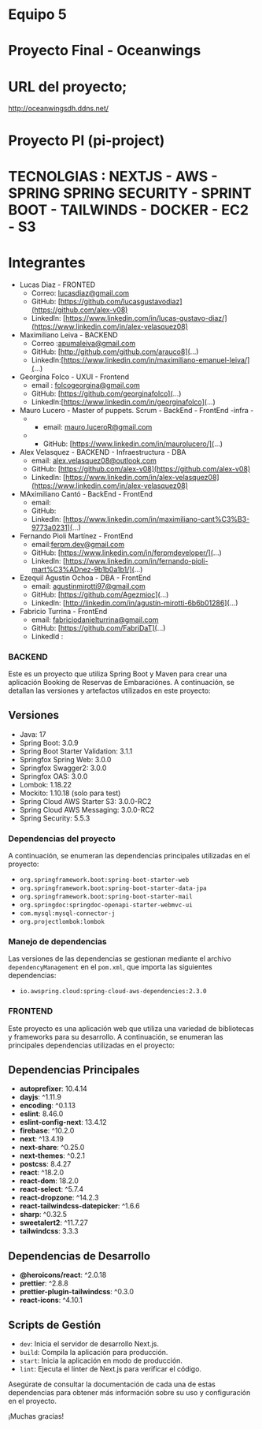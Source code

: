 # Equipo 5

#  Proyecto Final - Oceanwings

# URL del proyecto;
http://oceanwingsdh.ddns.net/


# Proyecto PI (pi-project)


# TECNOLGIAS : NEXTJS - AWS - SPRING SPRING SECURITY - SPRINT BOOT - TAILWINDS - DOCKER - EC2 - S3 

# Integrantes
- Lucas Diaz - FRONTED
    - Correo: [lucasdiaz@gmail.com](...)
    - GitHub: [https://github.com/lucasgustavodiaz](https://github.com/alex-v08)
    - LinkedIn: [https://www.linkedin.com/in/lucas-gustavo-diaz/](https://www.linkedin.com/in/alex-velasquez08)
- Maximiliano Leiva - BACKEND
    - Correo :[apumaleiva@gmail.com](...)
    - GitHub: [http://github.com/github.com/arauco8](...)
    - LinkedIn:[https://www.linkedin.com/in/maximiliano-emanuel-leiva/](...)
- Georgina Folco - UXUI - Frontend
    - email : [folcogeorgina@gmail.com](...)
    - GitHub: [https://github.com/georginafolco](...)
    - LinkedIn:[https://www.linkedin.com/in/georginafolco](...)
- Mauro Lucero - Master of puppets. Scrum - BackEnd - FrontEnd -infra - 
   - - email: [mauro.luceroR@gmail.com](...)
   - - GitHub: [https://www.linkedin.com/in/maurolucero/](...)
- Alex Velasquez - BACKEND - Infraestructura - DBA
    - email: [alex.velasquez08@outlook.com](...)
    - GitHub: [https://github.com/alex-v08](https://github.com/alex-v08)
    - LinkedIn: [https://www.linkedin.com/in/alex-velasquez08](https://www.linkedin.com/in/alex-velasquez08)
- MAximiliano Cantó - BackEnd - FrontEnd
    - email: [](...)
    - GitHub: [](...)
    - LinkedIn: [https://www.linkedin.com/in/maximiliano-cant%C3%B3-9773a0231](...)
- Fernando Pioli Martínez - FrontEnd
    - email:[ferpm.dev@gmail.com](...)
    - GitHub: [https://www.linkedin.com/in/ferpmdeveloper/](...)
    - LinkedIn: [https://www.linkedin.com/in/fernando-pioli-mart%C3%ADnez-9b1b0a1b1/](...)
- Ezequil Agustin Ochoa - DBA - FrontEnd
    - email: [agustinmirotti97@gmail.com](...)
    - GitHub: [https://github.com/Agezmioc](...)
    - LinkedIn: [http://linkedin.com/in/agustín-mirotti-6b6b01286](...)
- Fabricio Turrina - FrontEnd 
    - email: [fabriciodanielturrina@gmail.com](...)
    - GitHub: [https://github.com/FabriDaT](...)
    - LinkedId : [](...)

### BACKEND 
Este es un proyecto que utiliza Spring Boot y Maven para crear una aplicación Booking de Reservas de Embaraciónes. A continuación, se detallan las versiones y artefactos utilizados en este proyecto:

## Versiones

- Java: 17
- Spring Boot: 3.0.9
- Spring Boot Starter Validation: 3.1.1
- Springfox Spring Web: 3.0.0
- Springfox Swagger2: 3.0.0
- Springfox OAS: 3.0.0
- Lombok: 1.18.22
- Mockito: 1.10.18 (solo para test)
- Spring Cloud AWS Starter S3: 3.0.0-RC2
- Spring Cloud AWS Messaging: 3.0.0-RC2
- Spring Security: 5.5.3

### Dependencias del proyecto

A continuación, se enumeran las dependencias principales utilizadas en el proyecto:

- `org.springframework.boot:spring-boot-starter-web`
- `org.springframework.boot:spring-boot-starter-data-jpa`
- `org.springframework.boot:spring-boot-starter-mail`
- `org.springdoc:springdoc-openapi-starter-webmvc-ui`
- `com.mysql:mysql-connector-j`
- `org.projectlombok:lombok`

### Manejo de dependencias

Las versiones de las dependencias se gestionan mediante el archivo `dependencyManagement` en el `pom.xml`, que importa las siguientes dependencias:

- `io.awspring.cloud:spring-cloud-aws-dependencies:2.3.0`

### FRONTEND 


Este proyecto es una aplicación web que utiliza una variedad de bibliotecas y frameworks para su desarrollo. A continuación, se enumeran las principales dependencias utilizadas en el proyecto:

## Dependencias Principales

- **autoprefixer**: 10.4.14
- **dayjs**: ^1.11.9
- **encoding**: ^0.1.13
- **eslint**: 8.46.0
- **eslint-config-next**: 13.4.12
- **firebase**: ^10.2.0
- **next**: ^13.4.19
- **next-share**: ^0.25.0
- **next-themes**: ^0.2.1
- **postcss**: 8.4.27
- **react**: ^18.2.0
- **react-dom**: 18.2.0
- **react-select**: ^5.7.4
- **react-dropzone**: ^14.2.3
- **react-tailwindcss-datepicker**: ^1.6.6
- **sharp**: ^0.32.5
- **sweetalert2**: ^11.7.27
- **tailwindcss**: 3.3.3

## Dependencias de Desarrollo

- **@heroicons/react**: ^2.0.18
- **prettier**: ^2.8.8
- **prettier-plugin-tailwindcss**: ^0.3.0
- **react-icons**: ^4.10.1

## Scripts de Gestión

- `dev`: Inicia el servidor de desarrollo Next.js.
- `build`: Compila la aplicación para producción.
- `start`: Inicia la aplicación en modo de producción.
- `lint`: Ejecuta el linter de Next.js para verificar el código.

Asegúrate de consultar la documentación de cada una de estas dependencias para obtener más información sobre su uso y configuración en el proyecto.





¡Muchas gracias!
